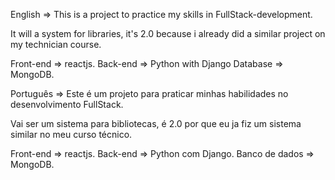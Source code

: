 English =>
This is a project to practice my skills in FullStack-development.
	
It will a system for libraries, it's 2.0 because i already did a similar project on my technician course.

Front-end => reactjs.
Back-end => Python with Django
Database => MongoDB.

Português =>
Este é um projeto para praticar minhas habilidades no desenvolvimento FullStack.

Vai ser um sistema para bibliotecas, é 2.0 por que eu ja fiz um sistema similar no meu curso técnico.

Front-end => reactjs.
Back-end => Python com Django.
Banco de dados => MongoDB.

	

